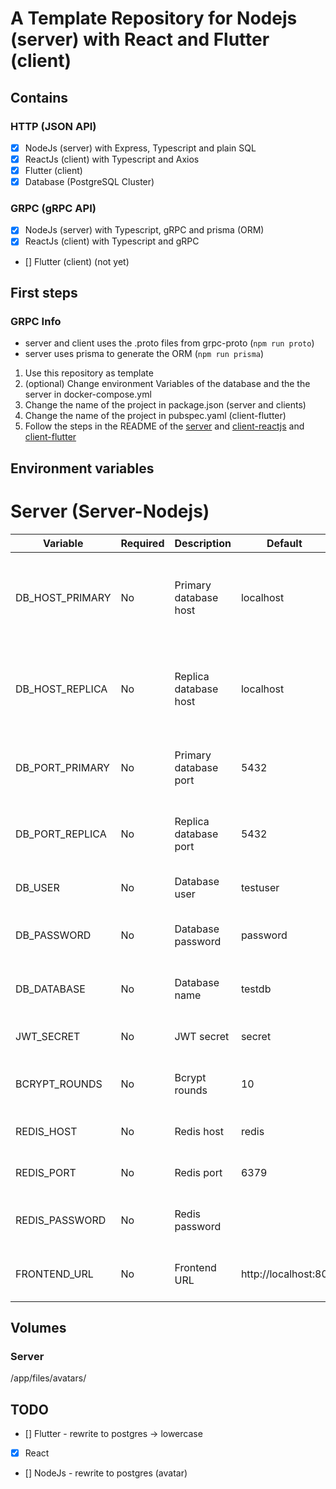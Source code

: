 # A Template Repository for Nodejs (server) with React and Flutter (client)

## Contains

### HTTP (JSON API)

- [x] NodeJs (server) with Express, Typescript and plain SQL
- [x] ReactJs (client) with Typescript and Axios
- [x] Flutter (client)
- [x] Database (PostgreSQL Cluster)

### GRPC (gRPC API)

- [x] NodeJs (server) with Typescript, gRPC and prisma (ORM)
- [x] ReactJs (client) with Typescript and gRPC
- [] Flutter (client) (not yet)

## First steps

### GRPC Info

- server and client uses the .proto files from grpc-proto (`npm run proto`)
- server uses prisma to generate the ORM (`npm run prisma`)

1. Use this repository as template
2. (optional) Change environment Variables of the database and the the server in docker-compose.yml
3. Change the name of the project in package.json (server and clients)
4. Change the name of the project in pubspec.yaml (client-flutter)
5. Follow the steps in the README of the [server](server-nodejs/README.md) and [client-reactjs](client-reactjs/README.md) and [client-flutter](client-flutter/README.md)

## Environment variables

# Server (Server-Nodejs)

| Variable        | Required | Description           | Default             | Info                                                |
| --------------- | -------- | --------------------- | ------------------- | --------------------------------------------------- |
| DB_HOST_PRIMARY | No       | Primary database host | localhost           | The Primary Host of the Database (Postgres Cluster) |
| DB_HOST_REPLICA | No       | Replica database host | localhost           | The Replica Host of the Database (Postgres Cluster) |
| DB_PORT_PRIMARY | No       | Primary database port | 5432                | The Primary Port of the Database                    |
| DB_PORT_REPLICA | No       | Replica database port | 5432                | The Replica Port of the Database                    |
| DB_USER         | No       | Database user         | testuser            | The user of the Database                            |
| DB_PASSWORD     | No       | Database password     | password            | The password of the Database                        |
| DB_DATABASE     | No       | Database name         | testdb              | The name of the Database                            |
| JWT_SECRET      | No       | JWT secret            | secret              | The secret of the JWT                               |
| BCRYPT_ROUNDS   | No       | Bcrypt rounds         | 10                  | The rounds of the Bcrypt                            |
| REDIS_HOST      | No       | Redis host            | redis               | The host of the Redis                               |
| REDIS_PORT      | No       | Redis port            | 6379                | The port of the Redis                               |
| REDIS_PASSWORD  | No       | Redis password        | <empty>             | The password of the Redis                           |
| FRONTEND_URL    | No       | Frontend URL          | http://localhost:80 | The URL of the Frontend (CORS)                      |

## Volumes

### Server

/app/files/avatars/

## TODO

- [] Flutter - rewrite to postgres -> lowercase
- [x] React
- [] NodeJs - rewrite to postgres (avatar)
